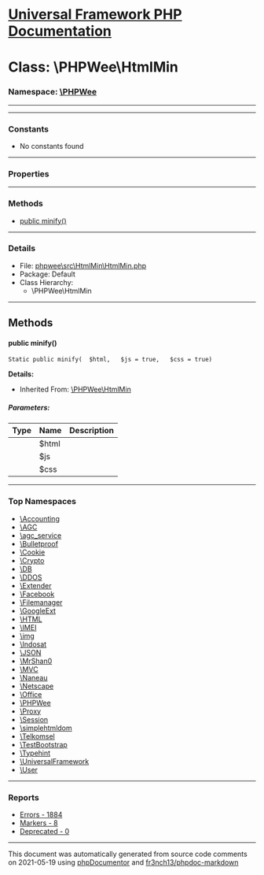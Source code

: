 # [Universal Framework PHP Documentation](../home.md)

# Class: \PHPWee\HtmlMin
### Namespace: [\PHPWee](../namespaces/PHPWee.md)
---
---
### Constants
* No constants found
---
### Properties
---
### Methods
* [public minify()](../classes/PHPWee.HtmlMin.md#method_minify)
---
### Details
* File: [phpwee\src\HtmlMin\HtmlMin.php](../files/phpwee.src.HtmlMin.HtmlMin.md)
* Package: Default
* Class Hierarchy:
  * \PHPWee\HtmlMin

---
## Methods
<a name="method_minify" class="anchor"></a>
#### public minify() 

```
Static public minify(  $html,   $js = true,   $css = true) 
```

**Details:**
* Inherited From: [\PHPWee\HtmlMin](../classes/PHPWee.HtmlMin.md)
##### Parameters:
| Type | Name | Description |
| ---- | ---- | ----------- |
| <code></code> | $html  |  |
| <code></code> | $js  |  |
| <code></code> | $css  |  |





---

### Top Namespaces

* [\Accounting](../namespaces/Accounting.md)
* [\AGC](../namespaces/AGC.md)
* [\agc_service](../namespaces/agc_service.md)
* [\Bulletproof](../namespaces/Bulletproof.md)
* [\Cookie](../namespaces/Cookie.md)
* [\Crypto](../namespaces/Crypto.md)
* [\DB](../namespaces/DB.md)
* [\DDOS](../namespaces/DDOS.md)
* [\Extender](../namespaces/Extender.md)
* [\Facebook](../namespaces/Facebook.md)
* [\Filemanager](../namespaces/Filemanager.md)
* [\GoogleExt](../namespaces/GoogleExt.md)
* [\HTML](../namespaces/HTML.md)
* [\IMEI](../namespaces/IMEI.md)
* [\img](../namespaces/img.md)
* [\Indosat](../namespaces/Indosat.md)
* [\JSON](../namespaces/JSON.md)
* [\MrShan0](../namespaces/MrShan0.md)
* [\MVC](../namespaces/MVC.md)
* [\Naneau](../namespaces/Naneau.md)
* [\Netscape](../namespaces/Netscape.md)
* [\Office](../namespaces/Office.md)
* [\PHPWee](../namespaces/PHPWee.md)
* [\Proxy](../namespaces/Proxy.md)
* [\Session](../namespaces/Session.md)
* [\simplehtmldom](../namespaces/simplehtmldom.md)
* [\Telkomsel](../namespaces/Telkomsel.md)
* [\TestBootstrap](../namespaces/TestBootstrap.md)
* [\Typehint](../namespaces/Typehint.md)
* [\UniversalFramework](../namespaces/UniversalFramework.md)
* [\User](../namespaces/User.md)

---

### Reports
* [Errors - 1884](../reports/errors.md)
* [Markers - 8](../reports/markers.md)
* [Deprecated - 0](../reports/deprecated.md)

---

This document was automatically generated from source code comments on 2021-05-19 using [phpDocumentor](http://www.phpdoc.org/) and [fr3nch13/phpdoc-markdown](https://github.com/fr3nch13/phpdoc-markdown)
